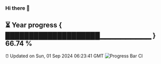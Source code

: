 ### Hi there 👋
⏳ Year progress { ████████████████████▁▁▁▁▁▁▁▁▁▁ } 66.74 %
---
⏰ Updated on Sun, 01 Sep 2024 06:23:41 GMT
![Progress Bar CI](https://github.com/liununu/liununu/workflows/Progress%20Bar%20CI/badge.svg)
